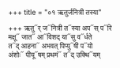 +++
title = "०१ ऋतुर्जनित्री तस्या"

+++
ऋतु᳓र् ज᳓नित्री त᳓स्या अप᳓स् प᳓रि  
मक्षू᳓ जात᳓ आ᳓विशद् या᳓सु व᳓र्धते  
त᳓द् आहना᳓ अभवत् पिप्यु᳓षी प᳓यो  
अंशोः᳓ पीयू᳓षम् प्रथमं᳓ त᳓द् उक्थि᳓यम्